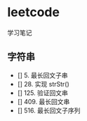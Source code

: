 # leetcode
学习笔记

## 字符串
- [] 5. 最长回文子串
- [] 28. 实现 strStr()
- [] 125. 验证回文串
- [] 409. 最长回文串
- [] 516. 最长回文子序列
